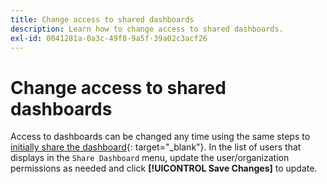 ```yaml
---
title: Change access to shared dashboards
description: Learn how to change access to shared dashboards.
exl-id: 0041281a-0a3c-49f8-9a5f-39a02c3acf26
---
```

# Change access to shared dashboards

Access to dashboards can be changed any time using the same steps to [initially share the dashboard](../../data-user/dashboards/share-dashboard-with-users.md){: target="_blank"}. In the list of users that displays in the `Share Dashboard` menu, update the user/organization permissions as needed and click **[!UICONTROL Save Changes]** to update.
